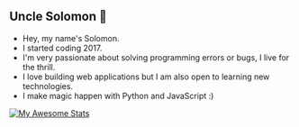 ## Uncle Solomon :rocket:

- Hey, my name's Solomon.
- I started coding 2017.
- I'm very passionate about solving programming errors or bugs, I live for the thrill.
- I love building web applications but I am also open to learning new technologies. 
- I make magic happen with Python and JavaScript :)


[![My Awesome Stats](https://awesome-github-stats.azurewebsites.net/user-stats/Uncle-Solomon?cardType=octocat&theme=github-dark&preferLogin=false)](https://git.io/awesome-stats-card)

